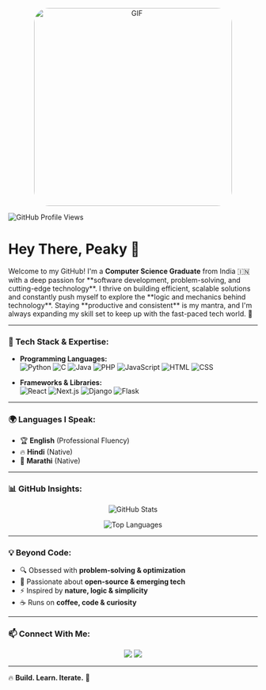 <p align="center">
  <img src="https://media4.giphy.com/media/l2YWBfBGLRdUPsDKM/giphy.gif?cid=6c09b9523f2ke5o2y7zayguavp9v8206sf2j6ufxnhuk9l03&ep=v1_internal_gif_by_id&rid=giphy.gif&ct=g" width="400" alt="GIF" style="border-radius: 30px;">
</p>

<p align="left">
  <img src="https://komarev.com/ghpvc/?username=vikramisdev&style=for-the-badge" alt="GitHub Profile Views">
</p>

<h1 align="left">Hey There, Peaky 👋</h1>

<p align="left">
  Welcome to my GitHub! I'm a <strong>Computer Science Graduate</strong> from India 🇮🇳 with a deep passion for **software development, problem-solving, and cutting-edge technology**.  
  I thrive on building efficient, scalable solutions and constantly push myself to explore the **logic and mechanics behind technology**.  
  Staying **productive and consistent** is my mantra, and I'm always expanding my skill set to keep up with the fast-paced tech world. 🚀
</p>

---

### 🚀 Tech Stack & Expertise:

- **Programming Languages:**  
  ![Python](https://img.shields.io/badge/Python-FFD43B?style=for-the-badge&logo=python&logoColor=blue)
  ![C](https://img.shields.io/badge/C-A8B9CC?style=for-the-badge&logo=c&logoColor=white)
  ![Java](https://img.shields.io/badge/Java-ED8B00?style=for-the-badge&logo=java&logoColor=white)
  ![PHP](https://img.shields.io/badge/PHP-777BB4?style=for-the-badge&logo=php&logoColor=white)
  ![JavaScript](https://img.shields.io/badge/JavaScript-F7DF1E?style=for-the-badge&logo=javascript&logoColor=black)
  ![HTML](https://img.shields.io/badge/HTML-E34F26?style=for-the-badge&logo=html5&logoColor=white)
  ![CSS](https://img.shields.io/badge/CSS-1572B6?style=for-the-badge&logo=css3&logoColor=white)

- **Frameworks & Libraries:**  
  ![React](https://img.shields.io/badge/React-61DAFB?style=for-the-badge&logo=react&logoColor=black)
  ![Next.js](https://img.shields.io/badge/Next.js-000000?style=for-the-badge&logo=nextdotjs&logoColor=white)
  ![Django](https://img.shields.io/badge/Django-092E20?style=for-the-badge&logo=django&logoColor=white)
  ![Flask](https://img.shields.io/badge/Flask-000000?style=for-the-badge&logo=flask&logoColor=white)

---

### 🌍 Languages I Speak:

- 🏆 **English** (Professional Fluency)  
- 🔥 **Hindi** (Native)  
- 🌿 **Marathi** (Native)  

---

### 📊 GitHub Insights:

<p align="center">
  <img src="https://github-readme-stats.vercel.app/api?username=vikramisdev&show_icons=true&theme=radical" alt="GitHub Stats">
</p>

<p align="center">
  <img src="https://github-readme-stats.vercel.app/api/top-langs/?username=vikramisdev&layout=compact&langs_count=10&theme=radical" alt="Top Languages">
</p>

---

### 💡 Beyond Code:

- 🔍 Obsessed with **problem-solving & optimization**  
- 🌱 Passionate about **open-source & emerging tech**  
- ⚡ Inspired by **nature, logic & simplicity**  
- ☕ Runs on **coffee, code & curiosity**  

---

### 📫 Connect With Me:

<p align="center">
  <a href="https://www.linkedin.com/in/vikramisdev/"><img src="https://img.shields.io/badge/LinkedIn-0A66C2?style=for-the-badge&logo=linkedin&logoColor=white"></a>
  <a href="https://github.com/vikramisdev"><img src="https://img.shields.io/badge/GitHub-181717?style=for-the-badge&logo=github&logoColor=white"></a>
</p>

---

🔥 **Build. Learn. Iterate.** 🚀
